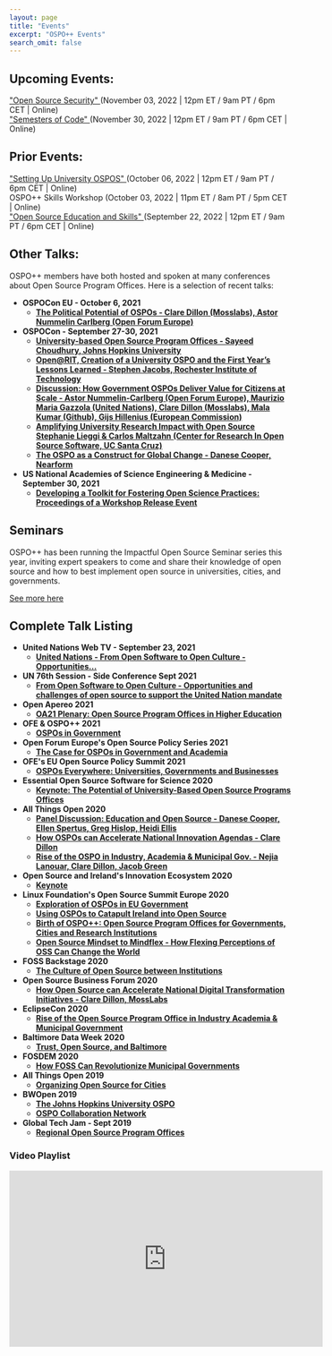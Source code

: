 ```yaml
---
layout: page
title: "Events"
excerpt: "OSPO++ Events"
search_omit: false
---
```


## Upcoming Events:

<a href="https://www.eventbrite.com/e/412753746567"> "Open Source Security" </a>
(November 03, 2022 | 12pm ET / 9am PT / 6pm CET | Online)<br>
<a href="https://www.eventbrite.com/e/412756575027"> "Semesters of Code" </a>
(November 30, 2022 | 12pm ET / 9am PT / 6pm CET | Online)<br>

## Prior Events:

<a href="https://www.eventbrite.com/e/412749985317"> "Setting Up University OSPOS" </a>
(October 06, 2022 | 12pm ET / 9am PT / 6pm CET | Online)<br>
OSPO++ Skills Workshop (October 03, 2022 | 11pm ET / 8am PT / 5pm CET | Online)<br>
<a href="https://www.eventbrite.com/e/412746093677"> "Open Source Education and Skills" </a>
(September 22, 2022 | 12pm ET / 9am PT / 6pm CET | Online)<br>

## Other Talks:

OSPO++ members have both hosted and spoken at many conferences about Open Source Program Offices. Here is a selection of recent talks:

* **OSPOCon EU - October 6, 2021**
  * **[The Political Potential of OSPOs - Clare Dillon (Mosslabs), Astor Nummelin Carlberg (Open Forum Europe)](https://sched.co/m4QV)**
* **OSPOCon - September 27-30, 2021**
  * **[University-based Open Source Program Offices - Sayeed Choudhury, Johns Hopkins University](https://sched.co/lAOe)**
  * **[Open@RIT, Creation of a University OSPO and the First Year’s Lessons Learned - Stephen Jacobs, Rochester Institute of Technology](https://sched.co/lAOb)**
  * **[Discussion:  How Government OSPOs Deliver Value for Citizens at Scale - Astor Nummelin-Carlberg (Open Forum Europe), Maurizio Maria Gazzola (United Nations), Clare Dillon (Mosslabs),  Mala Kumar (Github), Gijs Hillenius (European Commission)](https://sched.co/lAOh)**
  * **[Amplifying University Research Impact with Open Source Stephanie Lieggi & Carlos Maltzahn (Center for Research In Open Source Software, UC Santa Cruz)](https://sched.co/lAP5)**
  * **[The OSPO as a Construct for Global Change - Danese Cooper, Nearform](https://sched.co/lAM5)**
* **US National Academies of Science Engineering & Medicine - September 30, 2021**
  * **[Developing a Toolkit for Fostering Open Science Practices:  Proceedings of a Workshop Release Event](https://www.nationalacademies.org/event/09-30-2021/developing-a-toolkit-for-fostering-open-science-practices-proceedings-of-a-workshop-release-event)**

## Seminars

OSPO++ has been running the Impactful Open Source Seminar series this year, inviting expert speakers to come and share their knowledge of open source and how to best implement open source in universities, cities, and governments.

[See more here](/seminars)

## Complete Talk Listing

* **United Nations Web TV - September 23, 2021**
  * **[United Nations - From Open Software to Open Culture - Opportunities…](https://media.un.org/en/asset/k1o/k1ovtqdxd9)**
* **UN 76th Session - Side Conference Sept 2021**
  * **[From Open Software to Open Culture - Opportunities and challenges of open source to support the United Nation mandate](https://media.un.org/en/asset/k1o/k1ovtqdxd9)**
* **Open Apereo 2021**
  * **[OA21 Plenary: Open Source Program Offices in Higher Education](https://www.youtube.com/watch?v=7tzctTYhDIc)**
* **OFE & OSPO++ 2021**
  * **[OSPOs in Government](https://openforumeurope.org/event/ospos-in-government-workshop-with-public-officials/)**
* **Open Forum Europe's Open Source Policy Series 2021**
  * **[The Case for OSPOs in Government and Academia](https://www.youtube.com/watch?v=1GE4DrBprfw&list=PLDe5aYqG5GeMK760j26IEFrVgXcKugS-P&index=2)**
* **OFE's EU Open Source Policy Summit 2021**
  * **[OSPOs Everywhere: Universities, Governments and Businesses](https://www.youtube.com/watch?v=nRohU4LxO-E&list=PLDe5aYqG5GeMK760j26IEFrVgXcKugS-P&index=5)**
* **Essential Open Source Software for Science 2020**
  * **[Keynote: The Potential of University-Based Open Source Programs Offices](https://www.youtube.com/watch?v=V2MNHXggHYE)**
* **All Things Open 2020**
  * **[Panel Discussion: Education and Open Source - Danese Cooper, Ellen Spertus, Greg Hislop, Heidi Ellis](https://www.youtube.com/watch?v=lYdbYgXEoKA&list=PLDe5aYqG5GeMK760j26IEFrVgXcKugS-P&index=10)**
  * **[How OSPOs can Accelerate National Innovation Agendas - Clare Dillon](https://www.youtube.com/watch?v=wEiqDH5lP6Q&list=PLDe5aYqG5GeMK760j26IEFrVgXcKugS-P&index=12)**
  * **[Rise of the OSPO in Industry, Academia & Municipal Gov. - Nejia Lanouar, Clare Dillon, Jacob Green](https://www.youtube.com/watch?v=R4SPmCJ4Hg0&list=PLDe5aYqG5GeMK760j26IEFrVgXcKugS-P&index=11)**
* **Open Source and Ireland's Innovation Ecosystem 2020**
  * **[Keynote](https://www.youtube.com/watch?v=Z9IzNOzSuEc&list=PLDe5aYqG5GeMK760j26IEFrVgXcKugS-P&index=3)**
* **Linux Foundation's Open Source Summit Europe 2020**
  * **[Exploration of OSPOs in EU Government](https://www.youtube.com/watch?v=HQkU0nohkNw&list=PLDe5aYqG5GeMK760j26IEFrVgXcKugS-P&index=7)**
  * **[Using OSPOs to Catapult Ireland into Open Source](https://www.youtube.com/watch?v=pWpTRzM64pI&list=PLDe5aYqG5GeMK760j26IEFrVgXcKugS-P&index=8)**
  * **[Birth of OSPO++: Open Source Program Offices for Governments, Cities and Research Institutions](https://www.youtube.com/watch?v=sPxcpLb2v_4)**
  * **[Open Source Mindset to Mindflex - How Flexing Perceptions of OSS Can Change the World](https://www.youtube.com/watch?v=XgGs8MhRA5g&list=PLDe5aYqG5GeMK760j26IEFrVgXcKugS-P&index=6)**
* **FOSS Backstage 2020**
  * **[The Culture of Open Source between Institutions](https://www.youtube.com/watch?v=c7ua16SVpQY&list=PLDe5aYqG5GeMK760j26IEFrVgXcKugS-P&index=4)**
* **Open Source Business Forum 2020**
  * **[How Open Source can Accelerate National Digital Transformation Initiatives - Clare Dillon, MossLabs](https://www.youtube.com/watch?v=hXqJcrcXy1M&list=PLDe5aYqG5GeMK760j26IEFrVgXcKugS-P&index=13)**
* **EclipseCon 2020**
  * **[Rise of the Open Source Program Office in Industry Academia & Municipal Government](https://www.eclipsecon.org/2020/open-source-research-agora)**
* **Baltimore Data Week 2020**
  * **[Trust, Open Source, and Baltimore](https://www.youtube.com/watch?v=qDZurNZURpo&list=PLDe5aYqG5GeMK760j26IEFrVgXcKugS-P&index=14)**
* **FOSDEM 2020**
  * **[How FOSS Can Revolutionize Municipal Governments](https://archive.fosdem.org/2020/schedule/event/municipal_government/)**
* **All Things Open 2019**
  * **[Organizing Open Source for Cities](https://www.youtube.com/watch?v=-PZFL-2hF-o&list=PLDe5aYqG5GeMK760j26IEFrVgXcKugS-P&index=15)**
* **BWOpen 2019**
  * **[The Johns Hopkins University OSPO](https://www.youtube.com/watch?v=2zMpXsF9P1w&feature=youtu.be)**
  * **[OSPO Collaboration Network](https://bit.ly/2l6uvsP)**
* **Global Tech Jam - Sept 2019**
  * **[Regional Open Source Program Offices](https://globaltechjam.com/2019-global-tech-jam-presentations/)**

### Video Playlist

<iframe width="560" height="315" src="https://www.youtube.com/embed/videoseries?list=PLDe5aYqG5GeMK760j26IEFrVgXcKugS-P" title="YouTube video player" frameborder="0" allow="accelerometer; autoplay; clipboard-write; encrypted-media; gyroscope; picture-in-picture" allowfullscreen></iframe>
